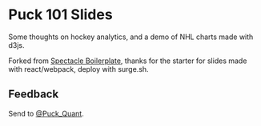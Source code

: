 # Puck 101 Slides

Some thoughts on hockey analytics, and a demo of NHL charts made with d3js.

Forked from [Spectacle Boilerplate](https://github.com/FormidableLabs/spectacle/), thanks for the starter for slides made with react/webpack, deploy with surge.sh.

## Feedback

Send to [@Puck_Quant](http://twitter.com/Puck_Quant).